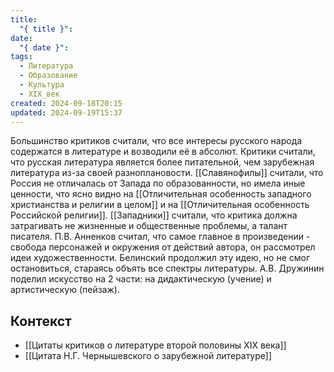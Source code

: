 ```yaml
---
title:
  "{ title }": 
date:
  "{ date }": 
tags:
  - Литература
  - Образование
  - Культура
  - XIX_век
created: 2024-09-18T20:15
updated: 2024-09-19T15:37
---
```

 Большинство критиков считали, что все интересы русского народа содержатся в литературе и возводили её в абсолют.
 Критики считали, что русская литература является более питательной, чем зарубежная литература из-за своей разноплановости.
 [[Славянофилы]] считали, что Россия не отличалась от Запада по образованности, но имела иные ценности, что ясно видно на [[Отличительная особенность западного христианства и религии в целом]] и на [[Отличительная особенность Российской религии]].
 [[Западники]] считали, что критика должна затрагивать не жизненные и общественные проблемы, а талант писателя.
 П.В. Анненков считал, что самое главное в произведении - свобода персонажей и окружения от действий автора, он рассмотрел идеи художественности.
 Белинский продолжил эту идею, но не смог остановиться, стараясь объять все спектры литературы.
 А.В. Дружинин поделил искусство на 2 части: на дидактическую (учение) и артистическую (пейзаж).

## Контекст
- [[Цитаты критиков о литературе второй половины XIX века]]
- [[Цитата Н.Г. Чернышевского о зарубежной литературе]]